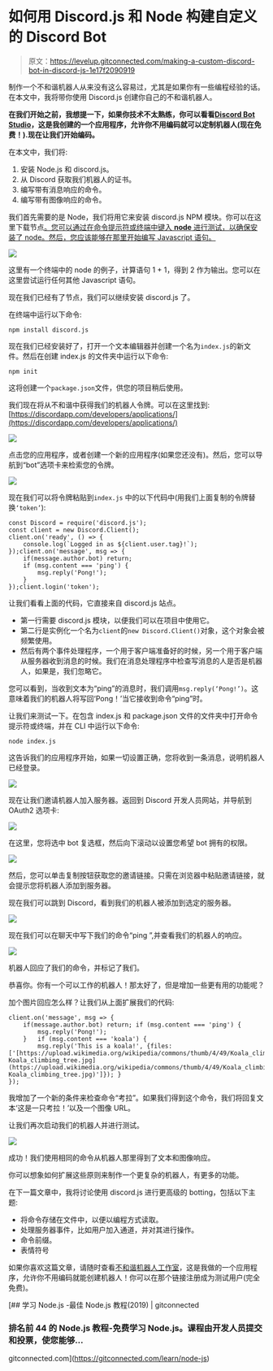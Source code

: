 # 如何用 Discord.js 和 Node 构建自定义的 Discord Bot

> 原文：<https://levelup.gitconnected.com/making-a-custom-discord-bot-in-discord-js-1e17f2090919>

制作一个不和谐机器人从来没有这么容易过，尤其是如果你有一些编程经验的话。在本文中，我将带你使用 Discord.js 创建你自己的不和谐机器人。

**在我们开始之前，我想提一下，如果你技术不太熟练，你可以看看**[**Discord Bot Studio**](https://discordbotstudio.org)**，这是我创建的一个应用程序，允许你不用编码就可以定制机器人(现在免费！).现在让我们开始编码。**

在本文中，我们将:

1.  安装 Node.js 和 discord.js。
2.  从 Discord 获取我们机器人的证书。
3.  编写带有消息响应的命令。
4.  编写带有图像响应的命令。

我们首先需要的是 Node，我们将用它来安装 discord.js NPM 模块。你可以在这里下载节点[。您可以通过在命令提示符或终端中键入 **node** 进行测试，以确保安装了 node。然后，您应该能够在那里开始编写 Javascript 语句。](https://nodejs.org/en/download/)

![](img/b9921088f605c6579b2aaddd1edeb485.png)

这里有一个终端中的 node 的例子，计算语句 1 + 1，得到 2 作为输出。您可以在这里尝试运行任何其他 Javascript 语句。

现在我们已经有了节点，我们可以继续安装 discord.js 了。

在终端中运行以下命令:

```
npm install discord.js
```

现在我们已经安装好了，打开一个文本编辑器并创建一个名为`index.js`的新文件。然后在创建 index.js 的文件夹中运行以下命令:

```
npm init
```

这将创建一个`package.json`文件，供您的项目稍后使用。

我们现在将从不和谐中获得我们的机器人令牌。可以在这里找到:[https://discordapp.com/developers/applications/](https://discordapp.com/developers/applications/)

![](img/d889249e2b6f66d04f95c21a54aabd17.png)

点击您的应用程序，或者创建一个新的应用程序(如果您还没有)。然后，您可以导航到“bot”选项卡来检索您的令牌。

![](img/f06247b2adcf50304df71feb5ad60c86.png)

现在我们可以将令牌粘贴到`index.js` 中的以下代码中(用我们上面复制的令牌替换`‘token’`):

```
const Discord = require('discord.js'); 
const client = new Discord.Client();  
client.on('ready', () => {   
    console.log(`Logged in as ${client.user.tag}!`); 
});client.on('message', msg => {  
    if(message.author.bot) return;
    if (msg.content === 'ping') {     
        msg.reply('Pong!');   
    } 
});client.login('token');
```

让我们看看上面的代码，它直接来自 discord.js 站点。

*   第一行需要 discord.js 模块，以便我们可以在项目中使用它。
*   第二行是实例化一个名为`client`的`new Discord.Client()`对象，这个对象会被频繁使用。
*   然后有两个事件处理程序，一个用于客户端准备好的时候，另一个用于客户端从服务器收到消息的时候。我们在消息处理程序中检查写消息的人是否是机器人，如果是，我们忽略它。

您可以看到，当收到文本为“ping”的消息时，我们调用`msg.reply(‘Pong!’)`。这意味着我们的机器人将写回‘Pong！’当它接收到命令“ping”时。

让我们来测试一下。在包含 index.js 和 package.json 文件的文件夹中打开命令提示符或终端，并在 CLI 中运行以下命令:

```
node index.js
```

这告诉我们的应用程序开始，如果一切设置正确，您将收到一条消息，说明机器人已经登录。

![](img/a7430aa063f48172dd4047954426fe49.png)

现在让我们邀请机器人加入服务器。返回到 Discord 开发人员网站，并导航到 OAuth2 选项卡:

![](img/d87c12e991d28c197a171f1a319a9559.png)

在这里，您将选中 bot 复选框，然后向下滚动以设置您希望 bot 拥有的权限。

![](img/a5d8247a76982995476ac9d35554d9e8.png)

然后，您可以单击复制按钮获取您的邀请链接。只需在浏览器中粘贴邀请链接，就会提示您将机器人添加到服务器。

现在我们可以跳到 Discord，看到我们的机器人被添加到选定的服务器。

![](img/68f9ebda5071a7121dd915a0c12b77e2.png)

现在我们可以在聊天中写下我们的命令“ping ”,并查看我们的机器人的响应。

![](img/6f99ba2911264ee7f08190e91f254125.png)

机器人回应了我们的命令，并标记了我们。

恭喜你。你有一个可以工作的机器人！那太好了，但是增加一些更有用的功能呢？

加个图片回应怎么样？让我们从上面扩展我们的代码:

```
client.on('message', msg => {  
    if(message.author.bot) return; if (msg.content === 'ping') {     
        msg.reply('Pong!');   
    }   if (msg.content === 'koala') {
        msg.reply('This is a koala!', {files:       ['[https://upload.wikimedia.org/wikipedia/commons/thumb/4/49/Koala_climbing_tree.jpg/480px-Koala_climbing_tree.jpg](https://upload.wikimedia.org/wikipedia/commons/thumb/4/49/Koala_climbing_tree.jpg/480px-Koala_climbing_tree.jpg)']}); }
});
```

我增加了一个新的条件来检查命令“考拉”。如果我们得到这个命令，我们将回复文本‘这是一只考拉！’以及一个图像 URL。

让我们再次启动我们的机器人并进行测试。

![](img/c5ad111eb3f27f83bedb1f68628fcfc1.png)

成功！我们使用相同的命令从机器人那里得到了文本和图像响应。

你可以想象如何扩展这些原则来制作一个更复杂的机器人，有更多的功能。

在下一篇文章中，我将讨论使用 discord.js 进行更高级的 botting，包括以下主题:

*   将命令存储在文件中，以便以编程方式读取。
*   处理服务器事件，比如用户加入通道，并对其进行操作。
*   命令前缀。
*   表情符号

如果你喜欢这篇文章，请随时查看[不和谐机器人工作室](https://discordbotstudio.org)，这是我做的一个应用程序，允许你不用编码就能创建机器人！你可以在那个链接注册成为测试用户(完全免费)。

[](https://gitconnected.com/learn/node-js) [## 学习 Node.js -最佳 Node.js 教程(2019) | gitconnected

### 排名前 44 的 Node.js 教程-免费学习 Node.js。课程由开发人员提交和投票，使您能够…

gitconnected.com](https://gitconnected.com/learn/node-js)